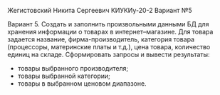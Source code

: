 Жегистовский Никита Сергеевич КИУКИу-20-2 Вариант №5

Вариант 5. Создать и заполнить произвольными данными БД для хранения информации о товарах в интернет–магазине.
Для товара задается название, фирма-производитель, категория товара (процессоры, материнские платы и т.д.), цена товара, количество единиц на складе.
Сформировать запросы и вывести результаты:
- товары выбранного производителя;
- товары выбранной категории;
- товары в выбранном ценовом диапазоне.
